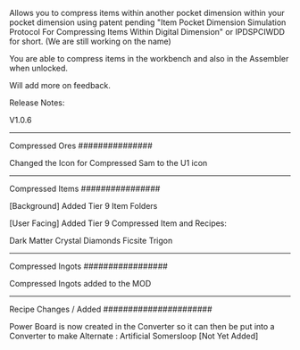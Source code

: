 Allows you to compress items within another pocket dimension within your pocket dimension using patent pending "Item Pocket Dimension Simulation Protocol For Compressing Items Within Digital Dimension" or IPDSPCIWDD for short. (We are still working on the name)

You are able to compress items in the workbench and also in the Assembler when unlocked.

Will add more on feedback.


Release Notes:

V1.0.6

_______________
Compressed Ores
###############

Changed the Icon for Compressed Sam to the U1 icon

________________
Compressed Items
################

[Background] 
Added Tier 9 Item Folders

[User Facing]
Added Tier 9 Compressed Item and Recipes: 

Dark Matter Crystal
Diamonds
Ficsite Trigon


_________________
Compressed Ingots
#################

Compressed Ingots added to the MOD

______________________
Recipe Changes / Added
######################

Power Board is now created in the Converter so it can then be put into a Converter to make Alternate : Artificial Somersloop [Not Yet Added]